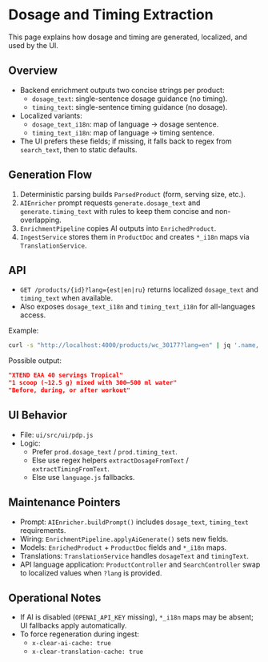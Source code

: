 # Dosage and Timing Extraction

This page explains how dosage and timing are generated, localized, and used by the UI.

## Overview

- Backend enrichment outputs two concise strings per product:
  - `dosage_text`: single-sentence dosage guidance (no timing).
  - `timing_text`: single-sentence timing guidance (no dosage).
- Localized variants:
  - `dosage_text_i18n`: map of language → dosage sentence.
  - `timing_text_i18n`: map of language → timing sentence.
- The UI prefers these fields; if missing, it falls back to regex from `search_text`, then to static defaults.

## Generation Flow

1. Deterministic parsing builds `ParsedProduct` (form, serving size, etc.).
2. `AIEnricher` prompt requests `generate.dosage_text` and `generate.timing_text` with rules to keep them concise and non-overlapping.
3. `EnrichmentPipeline` copies AI outputs into `EnrichedProduct`.
4. `IngestService` stores them in `ProductDoc` and creates `*_i18n` maps via `TranslationService`.

## API

- `GET /products/{id}?lang={est|en|ru}` returns localized `dosage_text` and `timing_text` when available.
- Also exposes `dosage_text_i18n` and `timing_text_i18n` for all-languages access.

Example:

```bash
curl -s "http://localhost:4000/products/wc_30177?lang=en" | jq '.name, .dosage_text, .timing_text'
```

Possible output:

```json
"XTEND EAA 40 servings Tropical"
"1 scoop (~12.5 g) mixed with 300–500 ml water"
"Before, during, or after workout"
```

## UI Behavior

- File: `ui/src/ui/pdp.js`
- Logic:
  - Prefer `prod.dosage_text` / `prod.timing_text`.
  - Else use regex helpers `extractDosageFromText` / `extractTimingFromText`.
  - Else use `language.js` fallbacks.

## Maintenance Pointers

- Prompt: `AIEnricher.buildPrompt()` includes `dosage_text`, `timing_text` requirements.
- Wiring: `EnrichmentPipeline.applyAiGenerate()` sets new fields.
- Models: `EnrichedProduct` + `ProductDoc` fields and `*_i18n` maps.
- Translations: `TranslationService` handles `dosageText` and `timingText`.
- API language application: `ProductController` and `SearchController` swap to localized values when `?lang` is provided.

## Operational Notes

- If AI is disabled (`OPENAI_API_KEY` missing), `*_i18n` maps may be absent; UI fallbacks apply automatically.
- To force regeneration during ingest:
  - `x-clear-ai-cache: true`
  - `x-clear-translation-cache: true`
